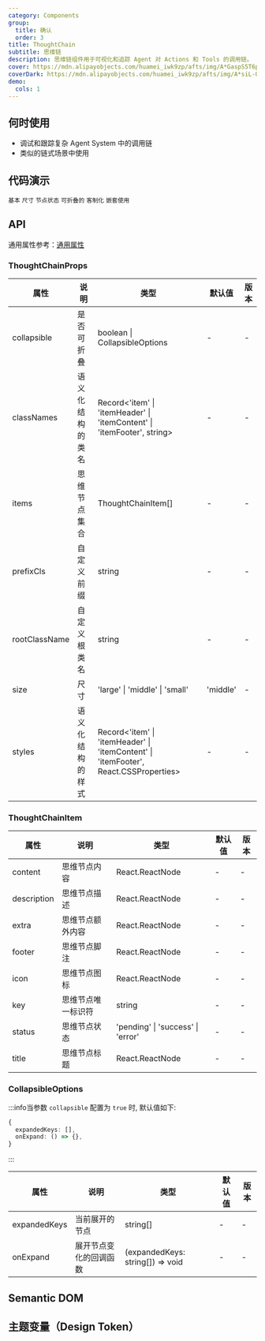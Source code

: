 ```yaml
---
category: Components
group:
  title: 确认
  order: 3
title: ThoughtChain
subtitle: 思维链
description: 思维链组件用于可视化和追踪 Agent 对 Actions 和 Tools 的调用链。
cover: https://mdn.alipayobjects.com/huamei_iwk9zp/afts/img/A*GaspS5T6proAAAAAAAAAAAAADgCCAQ/original
coverDark: https://mdn.alipayobjects.com/huamei_iwk9zp/afts/img/A*siL-Qpl794sAAAAAAAAAAAAADgCCAQ/original
demo:
  cols: 1
---
```


## 何时使用

- 调试和跟踪复杂 Agent System 中的调用链
- 类似的链式场景中使用

## 代码演示

<!-- prettier-ignore -->
<code src="./demo/basic.tsx" background="grey">基本</code>
<code src="./demo/size.tsx" background="grey">尺寸</code>
<code src="./demo/status.tsx" background="grey">节点状态</code>
<code src="./demo/collapsible.tsx" background="grey">可折叠的</code>
<code src="./demo/customization.tsx" background="grey">客制化</code>
<code src="./demo/nested.tsx" background="grey">嵌套使用</code>

## API

通用属性参考：[通用属性](/docs/react/common-props)

### ThoughtChainProps

| 属性 | 说明 | 类型 | 默认值 | 版本 |
| --- | --- | --- | --- | --- |
| collapsible | 是否可折叠 | boolean \| CollapsibleOptions | - | - |
| classNames | 语义化结构的类名 | Record<'item' \| 'itemHeader' \| 'itemContent' \| 'itemFooter', string> | - | - |
| items | 思维节点集合 | ThoughtChainItem[] | - | - |
| prefixCls | 自定义前缀 | string | - | - |
| rootClassName | 自定义根类名 | string | - | - |
| size | 尺寸 | 'large' \| 'middle' \| 'small' | 'middle' | - |
| styles | 语义化结构的样式 | Record<'item' \| 'itemHeader' \| 'itemContent' \| 'itemFooter', React.CSSProperties> | - | - |

### ThoughtChainItem

| 属性        | 说明               | 类型                              | 默认值 | 版本 |
| ----------- | ------------------ | --------------------------------- | ------ | ---- |
| content     | 思维节点内容       | React.ReactNode                   | -      | -    |
| description | 思维节点描述       | React.ReactNode                   | -      | -    |
| extra       | 思维节点额外内容   | React.ReactNode                   | -      | -    |
| footer      | 思维节点脚注       | React.ReactNode                   | -      | -    |
| icon        | 思维节点图标       | React.ReactNode                   | -      | -    |
| key         | 思维节点唯一标识符 | string                            | -      | -    |
| status      | 思维节点状态       | 'pending' \| 'success' \| 'error' | -      | -    |
| title       | 思维节点标题       | React.ReactNode                   | -      | -    |

### CollapsibleOptions

:::info当参数 `collapsible` 配置为 `true` 时, 默认值如下:

```ts
{
  expandedKeys: [],
  onExpand: () => {},
}
```

:::

| 属性         | 说明                   | 类型                             | 默认值 | 版本 |
| ------------ | ---------------------- | -------------------------------- | ------ | ---- |
| expandedKeys | 当前展开的节点         | string[]                         | -      | -    |
| onExpand     | 展开节点变化的回调函数 | (expandedKeys: string[]) => void | -      | -    |

## Semantic DOM

<code src="./demo/_semantic.tsx" simplify="true"></code>

## 主题变量（Design Token）

<ComponentTokenTable component="ThoughtChain"></ComponentTokenTable>
